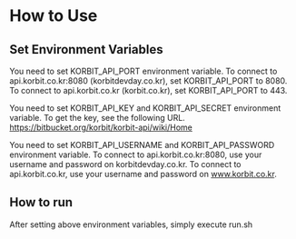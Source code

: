 How to Use 
==========

Set Environment Variables
-------------------------
You need to set KORBIT_API_PORT environment variable.
To connect to api.korbit.co.kr:8080 (korbitdevday.co.kr), set KORBIT_API_PORT to 8080.
To connect to api.korbit.co.kr (korbit.co.kr), set KORBIT_API_PORT to 443.

You need to set KORBIT_API_KEY and KORBIT_API_SECRET environment variable.
To get the key, see the following URL.
https://bitbucket.org/korbit/korbit-api/wiki/Home

You need to set KORBIT_API_USERNAME and KORBIT_API_PASSWORD environment variable.
To connect to api.korbit.co.kr:8080, use your username and password on korbitdevday.co.kr.
To connect to api.korbit.co.kr, use your username and password on www.korbit.co.kr.

How to run
----------
After setting above environment variables, simply execute run.sh
